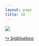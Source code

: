 ```yaml
---
layout: page
title: 18
---
```


<img src="{{ site.url }}/gifs/18.gif" />

<a href="http://www.reddit.com/r/Cinema4D/comments/2c5ab1/photon_highway_perfect_loop_octane/">&#8627; bigblueboo</a>

